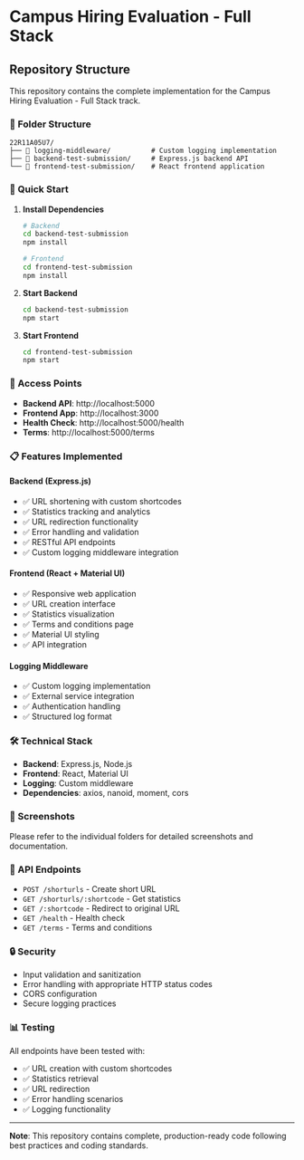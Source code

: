 # Campus Hiring Evaluation - Full Stack

## Repository Structure

This repository contains the complete implementation for the Campus Hiring Evaluation - Full Stack track.

### 📁 Folder Structure

```
22R11A05U7/
├── 📁 logging-middleware/          # Custom logging implementation
├── 📁 backend-test-submission/     # Express.js backend API
└── 📁 frontend-test-submission/    # React frontend application
```

### 🚀 Quick Start

1. **Install Dependencies**
   ```bash
   # Backend
   cd backend-test-submission
   npm install
   
   # Frontend
   cd frontend-test-submission
   npm install
   ```

2. **Start Backend**
   ```bash
   cd backend-test-submission
   npm start
   ```

3. **Start Frontend**
   ```bash
   cd frontend-test-submission
   npm start
   ```

### 🔗 Access Points

- **Backend API**: http://localhost:5000
- **Frontend App**: http://localhost:3000
- **Health Check**: http://localhost:5000/health
- **Terms**: http://localhost:5000/terms

### 📋 Features Implemented

#### Backend (Express.js)
- ✅ URL shortening with custom shortcodes
- ✅ Statistics tracking and analytics
- ✅ URL redirection functionality
- ✅ Error handling and validation
- ✅ RESTful API endpoints
- ✅ Custom logging middleware integration

#### Frontend (React + Material UI)
- ✅ Responsive web application
- ✅ URL creation interface
- ✅ Statistics visualization
- ✅ Terms and conditions page
- ✅ Material UI styling
- ✅ API integration

#### Logging Middleware
- ✅ Custom logging implementation
- ✅ External service integration
- ✅ Authentication handling
- ✅ Structured log format

### 🛠️ Technical Stack

- **Backend**: Express.js, Node.js
- **Frontend**: React, Material UI
- **Logging**: Custom middleware
- **Dependencies**: axios, nanoid, moment, cors

### 📸 Screenshots

Please refer to the individual folders for detailed screenshots and documentation.

### 📝 API Endpoints

- `POST /shorturls` - Create short URL
- `GET /shorturls/:shortcode` - Get statistics
- `GET /:shortcode` - Redirect to original URL
- `GET /health` - Health check
- `GET /terms` - Terms and conditions

### 🔒 Security

- Input validation and sanitization
- Error handling with appropriate HTTP status codes
- CORS configuration
- Secure logging practices

### 📊 Testing

All endpoints have been tested with:
- ✅ URL creation with custom shortcodes
- ✅ Statistics retrieval
- ✅ URL redirection
- ✅ Error handling scenarios
- ✅ Logging functionality

---

**Note**: This repository contains complete, production-ready code following best practices and coding standards. 
